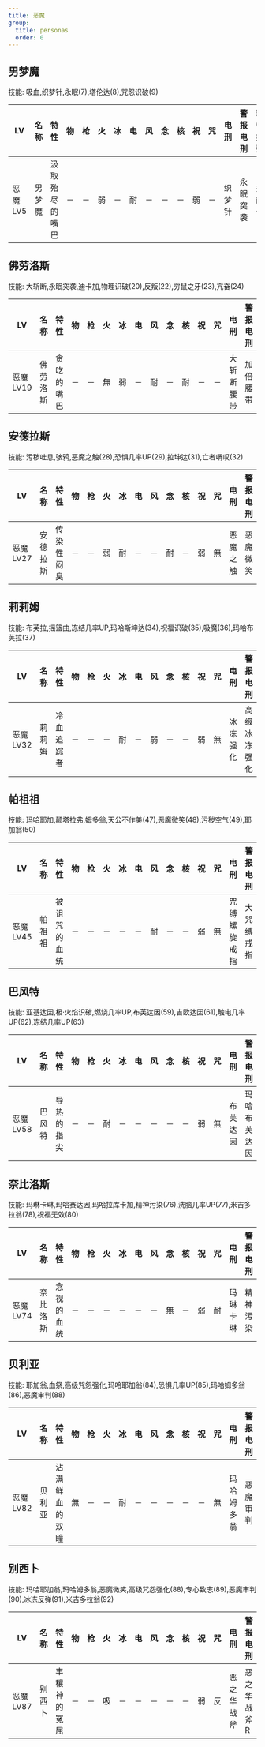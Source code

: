 ```yaml
---
title: 恶魔
group:
  title: personas
  order: 0
---
```


## 男梦魔

技能: 吸血,织梦针,永眠(7),塔伦达(8),咒怨识破(9)

| LV   | 名称 | 特性 | 物   | 枪   | 火   | 冰   | 电   | 风   | 念   | 核   | 祝   | 咒   | 电刑 | 警报电刑 | 装备类型 |
| ---- | ---- | ---- | ---- | ---- | ---- | ---- | ---- | ---- | ---- | ---- | ---- | ---- | ---- | -------- | -------- |
|恶魔LV5|男梦魔|汲取殆尽的嘴巴|－|－|弱|－|耐|－|－|－|弱|－|织梦针|永眠突袭|技能卡|

## 佛劳洛斯

技能: 大斩断,永眠突袭,迪卡加,物理识破(20),反叛(22),穷鼠之牙(23),亢奋(24)

| LV   | 名称 | 特性 | 物   | 枪   | 火   | 冰   | 电   | 风   | 念   | 核   | 祝   | 咒   | 电刑 | 警报电刑 | 装备类型 |
| ---- | ---- | ---- | ---- | ---- | ---- | ---- | ---- | ---- | ---- | ---- | ---- | ---- | ---- | -------- | -------- |
|恶魔LV19|佛劳洛斯|贪吃的嘴巴|－|－|無|弱|－|耐|－|耐|－|－|大斩断腰带|加倍腰带|饰品|

## 安德拉斯

技能: 污秽吐息,骇鸦,恶魔之触(28),恐惧几率UP(29),拉坤达(31),亡者喟叹(32)

| LV   | 名称 | 特性 | 物   | 枪   | 火   | 冰   | 电   | 风   | 念   | 核   | 祝   | 咒   | 电刑 | 警报电刑 | 装备类型 |
| ---- | ---- | ---- | ---- | ---- | ---- | ---- | ---- | ---- | ---- | ---- | ---- | ---- | ---- | -------- | -------- |
|恶魔LV27|安德拉斯|传染性闷臭|－|－|弱|耐|－|－|耐|－|弱|無|恶魔之触|恶魔微笑|技能卡|

## 莉莉姆

技能: 布芙拉,摇篮曲,冻结几率UP,玛哈斯坤达(34),祝福识破(35),吸魔(36),玛哈布芙拉(37)

| LV   | 名称 | 特性 | 物   | 枪   | 火   | 冰   | 电   | 风   | 念   | 核   | 祝   | 咒   | 电刑 | 警报电刑 | 装备类型 |
| ---- | ---- | ---- | ---- | ---- | ---- | ---- | ---- | ---- | ---- | ---- | ---- | ---- | ---- | -------- | -------- |
|恶魔LV32|莉莉姆|冷血追踪者|－|－|－|耐|－|弱|－|－|弱|無|冰冻强化|高级冰冻强化|技能卡|

## 帕祖祖

技能: 玛哈耶加,颠塔拉弗,姆多翁,天公不作美(47),恶魔微笑(48),污秽空气(49),耶加翁(50)

| LV   | 名称 | 特性 | 物   | 枪   | 火   | 冰   | 电   | 风   | 念   | 核   | 祝   | 咒   | 电刑 | 警报电刑 | 装备类型 |
| ---- | ---- | ---- | ---- | ---- | ---- | ---- | ---- | ---- | ---- | ---- | ---- | ---- | ---- | -------- | -------- |
|恶魔LV45|帕祖祖|被诅咒的血统|－|－|－|－|－|耐|－|－|弱|無|咒缚螺旋戒指|大咒缚戒指|饰品|

## 巴风特

技能: 亚基达因,极·火焰识破,燃烧几率UP,布芙达因(59),吉欧达因(61),触电几率UP(62),冻结几率UP(63)

| LV   | 名称 | 特性 | 物   | 枪   | 火   | 冰   | 电   | 风   | 念   | 核   | 祝   | 咒   | 电刑 | 警报电刑 | 装备类型 |
| ---- | ---- | ---- | ---- | ---- | ---- | ---- | ---- | ---- | ---- | ---- | ---- | ---- | ---- | -------- | -------- |
|恶魔LV58|巴风特|导热的指尖|－|－|耐|－|－|－|－|－|弱|無|布芙达因|玛哈布芙达因|技能卡|

## 奈比洛斯

技能: 玛琳卡琳,玛哈赛达因,玛哈拉库卡加,精神污染(76),洗脑几率UP(77),米吉多拉翁(78),祝福无效(80)

| LV   | 名称 | 特性 | 物   | 枪   | 火   | 冰   | 电   | 风   | 念   | 核   | 祝   | 咒   | 电刑 | 警报电刑 | 装备类型 |
| ---- | ---- | ---- | ---- | ---- | ---- | ---- | ---- | ---- | ---- | ---- | ---- | ---- | ---- | -------- | -------- |
|恶魔LV74|奈比洛斯|念视的血统|－|－|－|－|－|－|無|－|弱|耐|玛琳卡琳|精神污染|技能卡|

## 贝利亚

技能: 耶加翁,血祭,高级咒怨强化,玛哈耶加翁(84),恐惧几率UP(85),玛哈姆多翁(86),恶魔审判(88)

| LV   | 名称 | 特性 | 物   | 枪   | 火   | 冰   | 电   | 风   | 念   | 核   | 祝   | 咒   | 电刑 | 警报电刑 | 装备类型 |
| ---- | ---- | ---- | ---- | ---- | ---- | ---- | ---- | ---- | ---- | ---- | ---- | ---- | ---- | -------- | -------- |
|恶魔LV82|贝利亚|沾满鲜血的双瞳|無|－|－|耐|－|－|－|－|－|無|玛哈姆多翁|恶魔审判|技能卡|

## 别西卜

技能: 玛哈耶加翁,玛哈姆多翁,恶魔微笑,高级咒怨强化(88),专心致志(89),恶魔审判(90),冰冻反弹(91),米吉多拉翁(92)

| LV   | 名称 | 特性 | 物   | 枪   | 火   | 冰   | 电   | 风   | 念   | 核   | 祝   | 咒   | 电刑 | 警报电刑 | 装备类型 |
| ---- | ---- | ---- | ---- | ---- | ---- | ---- | ---- | ---- | ---- | ---- | ---- | ---- | ---- | -------- | -------- |
|恶魔LV87|别西卜|丰穰神的冤屈|－|－|吸|－|－|－|－|－|弱|反|恶之华战斧|恶之华战斧R|春近战|


    